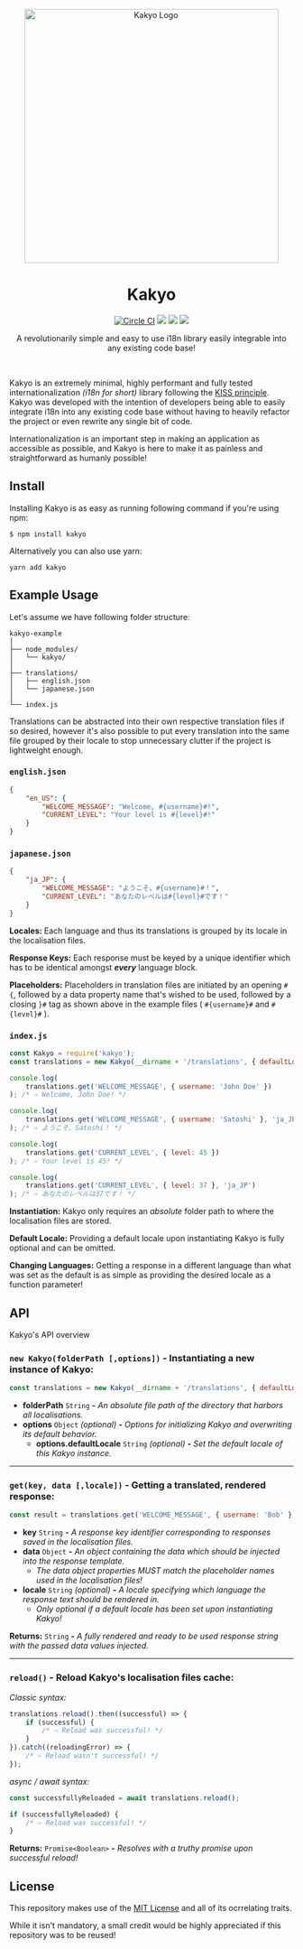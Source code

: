 <div align="middle">
    <p><img src="https://img.kirameki.one/uk6QacfI.png" alt="Kakyo Logo" height="450" /></p>
    <h1>Kakyo</h1>
    <a href="#"><img src="https://circleci.com/gh/moondrop/kakyo.svg?style=svg" alt="Circle CI"/></a>
    <a href="httos://www.npmjs.com/package/kakyo"><img src="https://img.shields.io/npm/v/kakyo.svg?color=ffb346"></a>
    <a href="#"><img src="https://img.shields.io/badge/node-10.15.1-ffb346.svg"></a>
    <a href="https://opensource.org/licenses/MIT"><img src="https://img.shields.io/badge/license-MIT-ffb346.svg"></a>
    <p>A revolutionarily simple and easy to use i18n library easily integrable into any existing code base!</p>
    <br />
</div>

Kakyo is an extremely minimal, highly performant and fully tested internationalization *(i18n for short)* library following the [KISS principle](https://en.wikipedia.org/wiki/KISS_principle). Kakyo was developed with the intention of developers being able to easily integrate i18n into any existing code base without having to heavily refactor the project or even rewrite any single bit of code.

Internationalization is an important step in making an application as accessible as possible, and Kakyo is here to make it as painless and straightforward as humanly possible!

## Install
Installing Kakyo is as easy as running following command if you're using npm:
```
$ npm install kakyo
```
Alternatively you can also use yarn:
```
yarn add kakyo
```

## Example Usage
Let's assume we have following folder structure:
```
kakyo-example
│
├── node_modules/
│   └── kakyo/
│
├── translations/
│   ├── english.json
│   └── japanese.json
│   
└── index.js
```
Translations can be abstracted into their own respective translation files if so desired, however it's also possible to put every translation into the same file grouped by their locale to stop unnecessary clutter if the project is lightweight enough.

### `english.json`
```json
{
    "en_US": {
        "WELCOME_MESSAGE": "Welcome, #{username}#!",
        "CURRENT_LEVEL": "Your level is #{level}#!"
    }
}
```

### `japanese.json`
```json
{
    "ja_JP": {
        "WELCOME_MESSAGE": "ようこそ、#{username}#！",
        "CURRENT_LEVEL": "あなたのレベルは#{level}#です！"
    }
}
```
**Locales:** Each language and thus its translations is grouped by its locale in the localisation files.

**Response Keys:** Each response must be keyed by a unique identifier which has to be identical amongst ***every*** language block.

**Placeholders:** Placeholders in translation files are initiated by an opening `#{`, followed by a data property name that's wished to be used, followed by a closing `}#` tag as shown above in the example files ( `#{username}#` and `#{level}#` ).

### `index.js`
```js
const Kakyo = require('kakyo');
const translations = new Kakyo(__dirname + '/translations', { defaultLocale: 'en_US' });

console.log(
    translations.get('WELCOME_MESSAGE', { username: 'John Doe' })
); /* ⇨ Welcome, John Doe! */

console.log(
    translations.get('WELCOME_MESSAGE', { username: 'Satoshi' }, 'ja_JP')
); /* ⇨ ようこそ、Satoshi！ */

console.log(
    translations.get('CURRENT_LEVEL', { level: 45 })
); /* ⇨ Your level is 45! */

console.log(
    translations.get('CURRENT_LEVEL', { level: 37 }, 'ja_JP')
); /* ⇨ あなたのレベルは37です！ */
```
**Instantiation:** Kakyo only requires an *absolute* folder path to where the localisation files are stored.

**Default Locale:** Providing a default locale upon instantiating Kakyo is fully optional and can be omitted.

**Changing Languages:** Getting a response in a different language than what was set as the default is as simple as providing the desired locale as a function parameter!

## API
Kakyo's API overview

### `new Kakyo(folderPath [,options])` - Instantiating a new instance of Kakyo:
```js
const translations = new Kakyo(__dirname + '/translations', { defaultLocale: 'en_US' });
```
* **folderPath** `String` **-** *An absolute file path of the directory that harbors all localisations.*
* **options** `Object` *(optional)* **-** *Options for initializing Kakyo and overwriting its default behavior.*
    * **options.defaultLocale** `String` *(optional)* **-** *Set the default locale of this Kakyo instance.*

<hr />

### `get(key, data [,locale])` - Getting a translated, rendered response:
```js
const result = translations.get('WELCOME_MESSAGE', { username: 'Bob' }, 'ja_JP');
```
* **key** `String` **-** *A response key identifier corresponding to responses saved in the localisation files.*
* **data** `Object` **-** *An object containing the data which should be injected into the response template.*
    * *The data object properties MUST match the placeholder names used in the localisation files!*
* **locale** `String` *(optional)* **-** *A locale specifying which language the response text should be rendered in.*
    * *Only optional if a default locale has been set upon instantiating Kakyo!*

**Returns:** `String` **-** *A fully rendered and ready to be used response string with the passed data values injected.*

<hr />

### `reload()` - Reload Kakyo's localisation files cache:
*Classic syntax:*
```js
translations.reload().then((successful) => {
    if (successful) {
        /* ⇨ Reload was successful! */
    }
}).catch((reloadingError) => {
    /* ⇨ Reload wasn't successful! */
});
```
*async / await syntax:*
```js
const successfullyReloaded = await translations.reload();

if (successfullyReloaded) {
    /* ⇨ Reload was successful! */
}
```
**Returns:** `Promise<Boolean>` **-** *Resolves with a truthy promise upon successful reload!*

## License
This repository makes use of the [MIT License](https://opensource.org/licenses/MIT) and all of its ocrrelating traits.

While it isn't mandatory, a small credit would be highly appreciated if this repository was to be reused!
